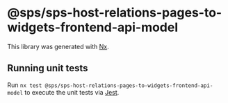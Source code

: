 # @sps/sps-host-relations-pages-to-widgets-frontend-api-model

This library was generated with [Nx](https://nx.dev).

## Running unit tests

Run `nx test @sps/sps-host-relations-pages-to-widgets-frontend-api-model` to execute the unit tests via [Jest](https://jestjs.io).
